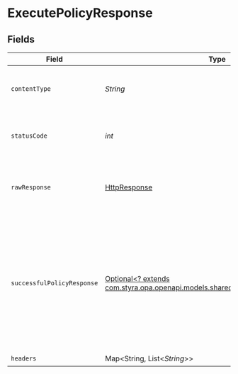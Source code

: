 # ExecutePolicyResponse


## Fields

| Field                                                                                                                                             | Type                                                                                                                                              | Required                                                                                                                                          | Description                                                                                                                                       |
| ------------------------------------------------------------------------------------------------------------------------------------------------- | ------------------------------------------------------------------------------------------------------------------------------------------------- | ------------------------------------------------------------------------------------------------------------------------------------------------- | ------------------------------------------------------------------------------------------------------------------------------------------------- |
| `contentType`                                                                                                                                     | *String*                                                                                                                                          | :heavy_check_mark:                                                                                                                                | HTTP response content type for this operation                                                                                                     |
| `statusCode`                                                                                                                                      | *int*                                                                                                                                             | :heavy_check_mark:                                                                                                                                | HTTP response status code for this operation                                                                                                      |
| `rawResponse`                                                                                                                                     | [HttpResponse<InputStream>](https://docs.oracle.com/en/java/javase/11/docs/api/java.net.http/java/net/http/HttpResponse.html)                     | :heavy_check_mark:                                                                                                                                | Raw HTTP response; suitable for custom response parsing                                                                                           |
| `successfulPolicyResponse`                                                                                                                        | [Optional<? extends com.styra.opa.openapi.models.shared.SuccessfulPolicyResponse>](../../models/shared/SuccessfulPolicyResponse.md)               | :heavy_minus_sign:                                                                                                                                | Success.<br/>The server also returns 200 if the path refers to an undefined document. In this case, the response will not contain a result property.<br/> |
| `headers`                                                                                                                                         | Map<String, List<*String*>>                                                                                                                       | :heavy_check_mark:                                                                                                                                | N/A                                                                                                                                               |
